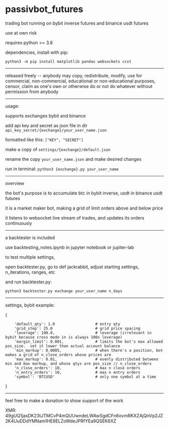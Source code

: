 # passivbot_futures
trading bot running on bybit inverse futures and binance usdt futures

use at own risk


requires python >= 3.8


dependencies, install with pip:


`python3 -m pip install matplotlib pandas websockets ccxt`


------------------------------------------------------------------

released freely -- anybody may copy, redistribute, modify, use for commercial, non-commercial, educational or non-educational purposes, censor, claim as one's own or otherwise do or not do whatever without permission from anybody

------------------------------------------------------------------

usage:

supports exchanges bybit and binance

add api key and secret as json file in dir `api_key_secret/{exchange}/your_user_name.json`


formatted like this: `["KEY", "SECRET"]`


make a copy of `settings/{exchange}/default.json`

rename the copy `your_user_name.json` and make desired changes

run in terminal: `python3 {exchange}.py your_user_name`

------------------------------------------------------------------
overview

the bot's purpose is to accumulate btc in bybit inverse, usdt in binance usdt futures

it is a market maker bot, making a grid of limit orders above and below price

it listens to websocket live stream of trades, and updates its orders continuously

------------------------------------------------------------------

a backtester is included

use backtesting_notes.ipynb in jupyter notebook or jupiter-lab

to test multiple settings,

open backtester.py, go to def jackrabbit, adjust starting settings, n_iterations, ranges, etc

and run backtester.py:

`python3 backtester.py exchange your_user_name n_days`



------------------------------------------------------------------

settings, bybit example:


{
        
        'default_qty': 1.0                  # entry qty
        'grid_step': 25.0                   # grid price spacing
        'leverage': 100.0,                  # leverage (irrelevant in bybit because cross mode in is always 100x leverage)
        'margin_limit': 0.001,              # limits the bot's max allowed pos_size.  set it lower than actual account balance
        'min_markup': 0.0005,               # when there's a position, bot makes a grid of n_close_orders whose prices are
        'max_markup': 0.01,                 # evenly distributed between min and max markup, and whose qtys are pos_size // n_close_orders
        'n_close_orders': 10,               # max n close orders
        'n_entry_orders': 10,               # max n entry orders
        'symbol': 'BTCUSD'                  # only one symbol at a time

}


------------------------------------------------------------------

feel free to make a donation to show support of the work

XMR: 49gUQ1jasDK23tJTMCvP4mQUUwndeLWAwSgdCFn6ovmRKXZAjQnVp2JZ2K4UuDDdYMNam1HE8ELZoWdeJPRfYEa9QSEK6XZ
